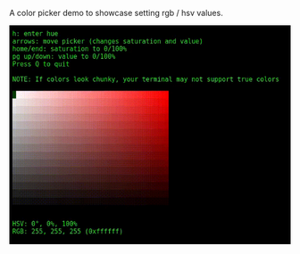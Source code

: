 A color picker demo to showcase setting rgb / hsv values.

![Example in action](https://github.com/varabyte/media/raw/main/konsole/screencasts/konsole-picker.gif)